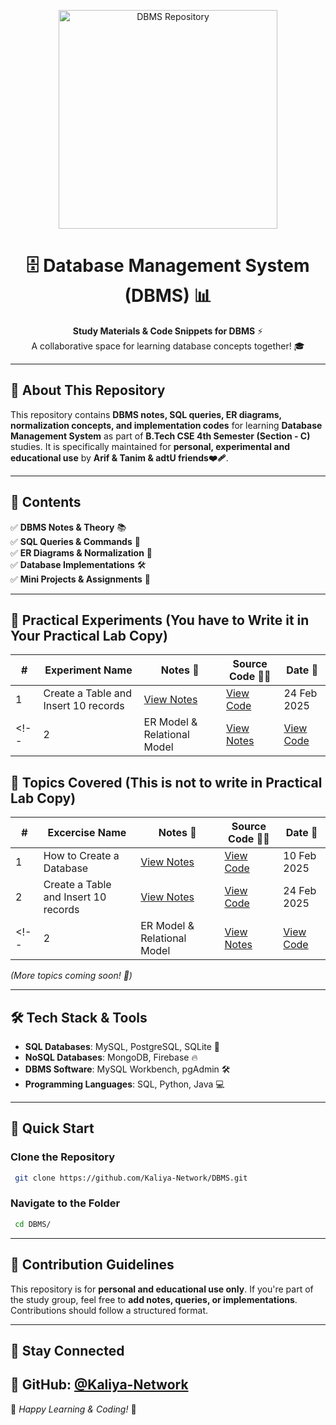 <p align="center">
    <img src="https://github.com/CodeWithTanim/README-MANAGER/blob/main/dbms.gif" alt="DBMS Repository" style="max-width: 100%; height: auto; width: 350px;">
</p>

<h1 align="center">🗄️ Database Management System (DBMS) 📊</h1>
<p align="center">
    <b>Study Materials & Code Snippets for DBMS</b> ⚡<br>
    A collaborative space for learning database concepts together! 🎓
</p>

---

## **📖 About This Repository**
This repository contains **DBMS notes, SQL queries, ER diagrams, normalization concepts, and implementation codes** for learning **Database Management System** as part of **B.Tech CSE 4th Semester (Section - C)** studies. It is specifically maintained for **personal, experimental and educational use** by **Arif & Tanim & adtU friends❤️‍🩹**.

---

## **📌 Contents**
✅ **DBMS Notes & Theory** 📚  
✅ **SQL Queries & Commands** 💾  
✅ **ER Diagrams & Normalization** 🔄  
✅ **Database Implementations** 🛠️  
✅ **Mini Projects & Assignments** 📑  

---
## **📜 Practical Experiments** (You have to Write it in Your Practical Lab Copy)
| #  | Experiment Name | Notes 📖 |  Source Code 🧑‍💻 | Date 📅 |
|----|----------------------------------|---------|-----------------|-----------------|
| 1  | Create a Table and Insert 10 records         | [View Notes](https://github.com/Kaliya-Network/DBMS/blob/main/Exp%201%3A%20Create%20a%20Table%20and%20Insert%2010%20records/Exp%201%3A%20Create%20a%20Table%20and%20Insert%2010%20records.md)        | [View Code](https://github.com/Kaliya-Network/DBMS/blob/main/Exp%201%3A%20Create%20a%20Table%20and%20Insert%2010%20records/Exp1Code1.sql) | 24 Feb 2025 |
<!-- | 2  | ER Model & Relational Model      | [View Notes]()      | [View Code]() |  | -->

## **📜 Topics Covered** (This is not to write in Practical Lab Copy)
| #  | Excercise Name| Notes 📖 | Source Code 🧑‍💻 | Date 📅 |
|----|----------------------------------|---------|-----------------|-----------------|
| 1  | How to Create a Database        | [View Notes](https://github.com/Kaliya-Network/DBMS/blob/main/Class%201%3A%20How%20to%20Create%20Database/Class%201%3A%20How%20to%20Create%20Database.md)      |  [View Code](https://github.com/Kaliya-Network/DBMS/blob/main/Class%201%3A%20How%20to%20Create%20Database/class1_code.sql) | 10 Feb 2025 |
| 2  | Create a Table and Insert 10 records         | [View Notes](https://github.com/Kaliya-Network/DBMS/blob/main/Exp%201%3A%20Create%20a%20Table%20and%20Insert%2010%20records/Exp%201%3A%20Create%20a%20Table%20and%20Insert%2010%20records.md)        | [View Code](https://github.com/Kaliya-Network/DBMS/blob/main/Exp%201%3A%20Create%20a%20Table%20and%20Insert%2010%20records/Exp1Code1.sql) | 24 Feb 2025 |
<!-- | 2  | ER Model & Relational Model      | [View Notes]()       | [View Code]()              |  |-->


*(More topics coming soon! 🚀)*

---

## **🛠️ Tech Stack & Tools**
- **SQL Databases**: MySQL, PostgreSQL, SQLite 💾  
- **NoSQL Databases**: MongoDB, Firebase 🔥  
- **DBMS Software**: MySQL Workbench, pgAdmin 🛠️  
- **Programming Languages**: SQL, Python, Java 💻  

---

## **🚀 Quick Start**
### **Clone the Repository**
```bash
 git clone https://github.com/Kaliya-Network/DBMS.git
```
### **Navigate to the Folder**
```bash
 cd DBMS/
```

---

## **🤝 Contribution Guidelines**
This repository is for **personal and educational use only**. If you're part of the study group, feel free to **add notes, queries, or implementations**. Contributions should follow a structured format.

---

## **📢 Stay Connected**
🔗 **GitHub**: [@Kaliya-Network](https://github.com/Kaliya-Network)  
---

📌 *Happy Learning & Coding!* 🚀
